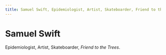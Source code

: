 ```yaml
---
title: Samuel Swift, Epidemiologist, Artist, Skateboarder, Friend to the Trees
---
```

<div class="blurb">
	<h1>Samuel Swift</h1>
	<p>Epidemiologist, Artist, Skateboarder, <em>Friend to the Trees</em>.</p>
	<a href="/pdfs/CRYBOX_V3.pdf" class="image fit"><img src="images/cry_pic.jpg" alt=""></a>
</div><!-- /.blurb -->
